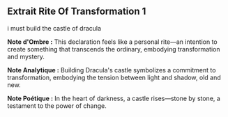 ## Extrait Rite Of Transformation 1

i must build the castle of dracula

**Note d'Ombre :** This declaration feels like a personal rite—an intention to create something that transcends the ordinary, embodying transformation and mystery.

**Note Analytique :** Building Dracula's castle symbolizes a commitment to transformation, embodying the tension between light and shadow, old and new.

**Note Poétique :** In the heart of darkness, a castle rises—stone by stone, a testament to the power of change.
